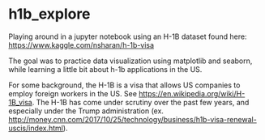 # h1b_explore

Playing around in a jupyter notebook using an H-1B dataset found here:<br>
https://www.kaggle.com/nsharan/h-1b-visa<br>

The goal was to practice data visualization using matplotlib and seaborn, while learning a little bit about h-1b applications in the US.<br>

For some background, the H-1B is a visa that allows US companies to employ foreign workers in the US. See https://en.wikipedia.org/wiki/H-1B_visa. The H-1B has come under scrutiny over the past few years, and especially under the Trump administration (ex. http://money.cnn.com/2017/10/25/technology/business/h1b-visa-renewal-uscis/index.html).
